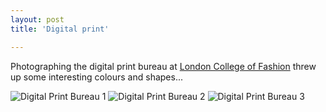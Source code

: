 ```yaml
---
layout: post
title: 'Digital print'

---
```


Photographing the digital print bureau at <a href="http://www.fashion.arts.ac.uk">London College of Fashion</a> threw up some interesting colours and shapes...

<img src='http://www.strangerpixel.com/wordpress/wp-content/uploads/2007/10/dpbstripes.jpg' class='blog' alt='Digital Print Bureau 1' />
<img src='http://www.strangerpixel.com/wordpress/wp-content/uploads/2007/10/dpbstripes2.jpg' class='blog' alt='Digital Print Bureau 2' />
<img src='http://www.strangerpixel.com/wordpress/wp-content/uploads/2007/10/dpbstripes3.jpg' class='blog' alt='Digital Print Bureau 3' />


